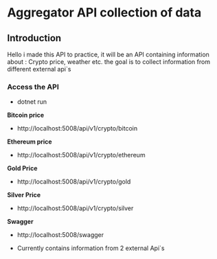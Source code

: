 # Aggregator API collection of data


## Introduction

Hello i made this API to practice, it will be an API containing information about : Crypto price, weather etc. the goal is to collect information from different external api`s



### Access the API
- dotnet run

**Bitcoin price**
- http://localhost:5008/api/v1/crypto/bitcoin

**Ethereum price**
- http://localhost:5008/api/v1/crypto/ethereum

**Gold Price**
- http://localhost:5008/api/v1/crypto/gold

**Silver Price**
- http://localhost:5008/api/v1/crypto/silver





**Swagger**
- http://localhost:5008/swagger


- Currently contains information from 2 external Api`s